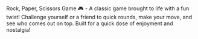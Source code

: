 Rock, Paper, Scissors Game 🎮 - A classic game brought to life with a fun twist! Challenge yourself or a friend to quick rounds, make your move, and see who comes out on top. Built for a quick dose of enjoyment and nostalgia!
